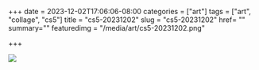 +++
date = 2023-12-02T17:06:06-08:00
categories = ["art"]
tags = ["art", "collage", "cs5"]
title = "cs5-20231202"
slug = "cs5-20231202"
href= ""
summary=""
featuredimg = "/media/art/cs5-20231202.png"

+++

<img src="/media/art/cs5-20231202.png" />
